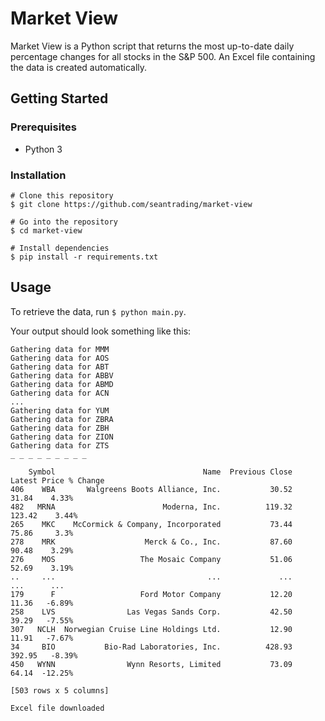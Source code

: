 # Market View
Market View is a Python script that returns the most up-to-date daily percentage changes for all stocks in the S&P 500. An Excel file containing the data is created automatically.

## Getting Started
### Prerequisites
- Python 3
### Installation
```
# Clone this repository
$ git clone https://github.com/seantrading/market-view

# Go into the repository
$ cd market-view

# Install dependencies
$ pip install -r requirements.txt
```
## Usage
To retrieve the data, run `$ python main.py`.

Your output should look something like this:
```
Gathering data for MMM
Gathering data for AOS
Gathering data for ABT
Gathering data for ABBV
Gathering data for ABMD
Gathering data for ACN
...
Gathering data for YUM
Gathering data for ZBRA
Gathering data for ZBH
Gathering data for ZION
Gathering data for ZTS
_ _ _ _ _ _ _ _ _

    Symbol                                 Name  Previous Close  Latest Price % Change
406    WBA       Walgreens Boots Alliance, Inc.           30.52         31.84    4.33%
482   MRNA                        Moderna, Inc.          119.32        123.42    3.44%
265    MKC    McCormick & Company, Incorporated           73.44         75.86     3.3%
278    MRK                    Merck & Co., Inc.           87.60         90.48    3.29%
276    MOS                   The Mosaic Company           51.06         52.69    3.19%
..     ...                                  ...             ...           ...      ...
179      F                   Ford Motor Company           12.20         11.36   -6.89%
258    LVS                Las Vegas Sands Corp.           42.50         39.29   -7.55%
307   NCLH  Norwegian Cruise Line Holdings Ltd.           12.90         11.91   -7.67%
34     BIO           Bio-Rad Laboratories, Inc.          428.93        392.95   -8.39%
450   WYNN                Wynn Resorts, Limited           73.09         64.14  -12.25%

[503 rows x 5 columns]

Excel file downloaded
```
